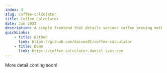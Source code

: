```yaml
---
index: 4
slug: coffee-calculator
title: Coffee Calculator
date: Jan 2022
description: A simple frontend that details various coffee brewing methods, built with Next.js (v12) and chakra-ui
quickLinks:
    - title: Github
      link: https://github.com/daives01/coffee-calculator
    - title: Demo
      link: https://coffee-calculator.daniel-ives.com
---
```


More detail coming soon!